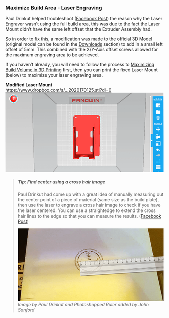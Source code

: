 
### Maximize Build Area - Laser Engraving 
Paul Drinkut helped troubleshoot ([Facebook Post](https://www.facebook.com/groups/Trinus3D/permalink/1315472305181210/?hc_location=ufi)) the reason why the Laser Engraver wasn’t using the full build area, this was due to the fact the Laser Mount didn’t have the same left offset that the Extruder Assembly had. 

So in order to fix this, a modification was made to the official 3D Model (original model can be found in the [Downloads](#download-it) section) to add in a small left offset of 5mm. This combined with the X/Y-Axis offset screws allowed for the maximum engraving area to be achieved. 

If you haven’t already, you will need to follow the process to [Maximizing Build Volume in 3D Printing](#maximize-build-volume---3d-printing) first, then you can print the fixed Laser Mount (below) to maximize your laser engraving area.

**Modified Laser Mount** <br/>
[https://www.dropbox.com/s/...2020170125.stl?dl=0 
![Pango - offset laser mount](chapter-08-advanced-procedures/max-area-laser/img/laser-mount-left-offset-pango.png)
](https://www.dropbox.com/s/zzg62goqsz81wo0/Trinus%20-%20Laser%20Holder%20-%20Left%20Offset%20-%2020170125.stl?dl=0)

> ##### Tip: Find center using a cross hair image
> Paul Drinkut had come up with a great idea of manually measuring out the center point of a piece of material (same size as the build plate), then use the laser to engrave a cross hair image to check if you have the laser centered. You can use a straightedge to extend the cross hair lines to the edge so that you can measure the results. ([Facebook Post](https://www.facebook.com/groups/Trinus3D/permalink/1318800631515044/?notif_t=group_post_mention&notif_id=1485566504148511))
>
> ![Cross hair engraving test](chapter-08-advanced-procedures/max-area-laser/img/cross-hair-engrave-paul-drinkut.png)
> *Image by Paul Drinkut and Photoshopped Ruler added by John Sanford*
